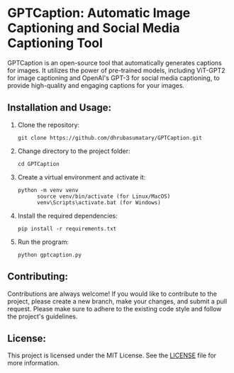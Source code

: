 <!DOCTYPE html>
<html>
  
  <body>
    <h1>GPTCaption: Automatic Image Captioning and Social Media Captioning Tool</h1>
    <p>GPTCaption is an open-source tool that automatically generates captions for images. It utilizes the power of pre-trained models, including ViT-GPT2 for image captioning and OpenAI's GPT-3 for social media captioning, to provide high-quality and engaging captions for your images.</p>
    <h2>Installation and Usage:</h2>
    <ol>
      <li>Clone the repository:</li>
      <pre><code>git clone https://github.com/dhrubasumatary/GPTCaption.git</code></pre>
      <li>Change directory to the project folder:</li>
      <pre><code>cd GPTCaption</code></pre>
      <li>Create a virtual environment and activate it:</li>
      <pre><code>python -m venv venv
      source venv/bin/activate (for Linux/MacOS)
      venv\Scripts\activate.bat (for Windows)</code></pre>
      <li>Install the required dependencies:</li>
      <pre><code>pip install -r requirements.txt</code></pre>
      <li>Run the program:</li>
      <pre><code>python gptcaption.py</code></pre>
    </ol>
    <h2>Contributing:</h2>
    <p>Contributions are always welcome! If you would like to contribute to the project, please create a new branch, make your changes, and submit a pull request. Please make sure to adhere to the existing code style and follow the project's guidelines.</p>
    <h2>License:</h2>
    <p>This project is licensed under the MIT License. See the <a href="https://github.com/your-username/GPTCaption/blob/main/LICENSE">LICENSE</a> file for more information.</p>
  </body>
</html>
